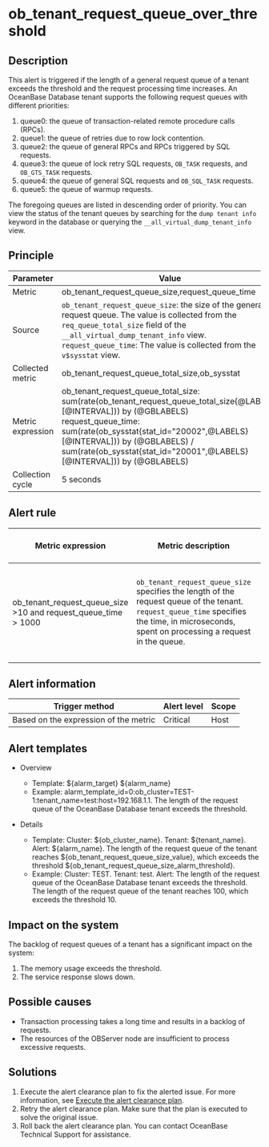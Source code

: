# ob_tenant_request_queue_over_threshold

## Description

This alert is triggered if the length of a general request queue of a tenant exceeds the threshold and the request processing time increases.
An OceanBase Database tenant supports the following request queues with different priorities:

1. queue0: the queue of transaction-related remote procedure calls (RPCs). 
2. queue1: the queue of retries due to row lock contention. 
3. queue2: the queue of general RPCs and RPCs triggered by SQL requests. 
4. queue3: the queue of lock retry SQL requests, `OB_TASK` requests, and `OB_GTS_TASK` requests. 
5. queue4: the queue of general SQL requests and `OB_SQL_TASK` requests. 
6. queue5: the queue of warmup requests.

The foregoing queues are listed in descending order of priority. You can view the status of the tenant queues by searching for the `dump tenant info` keyword in the database or querying the `__all_virtual_dump_tenant_info` view. 

## Principle

| Parameter | Value |
| --- | --- |
| Metric | ob_tenant_request_queue_size,request_queue_time |
| Source | `ob_tenant_request_queue_size`: the size of the general request queue. The value is collected from the `req_queue_total_size` field of the `__all_virtual_dump_tenant_info` view. </br>`request_queue_time`: The value is collected from the `v$sysstat` view. |
| Collected metric | ob_tenant_request_queue_total_size,ob_sysstat |
| Metric expression | ob_tenant_request_queue_total_size: sum(rate(ob_tenant_request_queue_total_size{@LABELS}[@INTERVAL])) by (@GBLABELS)</br>request_queue_time: sum(rate(ob_sysstat{stat_id="20002",@LABELS}[@INTERVAL])) by (@GBLABELS) / sum(rate(ob_sysstat{stat_id="20001",@LABELS}[@INTERVAL])) by (@GBLABELS) |
| Collection cycle | 5 seconds |

## Alert rule

| Metric expression | Metric description | Default threshold | Detection cycle | Time before clearance |
| --- | --- | --- | --- | --- |
| ob_tenant_request_queue_size >10 and request_queue_time > 1000 | `ob_tenant_request_queue_size` specifies the length of the request queue of the tenant. `request_queue_time` specifies the time, in microseconds, spent on processing a request in the queue. | <ul><li>Length threshold: 10</li><li>Processing time threshold: 1 millisecond</li> | 10 seconds | 5 minutes |

## Alert information

| Trigger method | Alert level | Scope |
| --- | --- | --- |
| Based on the expression of the metric | Critical | Host |

## Alert templates

* Overview

   * Template: \${alarm_target} ${alarm_name}
   * Example: alarm_template_id=0:ob_cluster=TEST-1:tenant_name=test:host=192.168.1.1. The length of the request queue of the OceanBase Database tenant exceeds the threshold.

* Details

   * Template: Cluster: \${ob_cluster_name}. Tenant: \${tenant_name}. Alert: \${alarm_name}. The length of the request queue of the tenant reaches \${ob_tenant_request_queue_size_value}, which exceeds the threshold \${ob_tenant_request_queue_size_alarm_threshold}. 
   * Example: Cluster: TEST. Tenant: test. Alert: The length of the request queue of the OceanBase Database tenant exceeds the threshold. The length of the request queue of the tenant reaches 100, which exceeds the threshold 10. 

## Impact on the system

The backlog of request queues of a tenant has a significant impact on the system:

1. The memory usage exceeds the threshold. 
2. The service response slows down. 

## Possible causes

* Transaction processing takes a long time and results in a backlog of requests. 
* The resources of the OBServer node are insufficient to process excessive requests. 

## Solutions

1. Execute the alert clearance plan to fix the alerted issue. For more information, see [Execute the alert clearance plan](../500.appendix/400.execute-the-plan.md). 
2. Retry the alert clearance plan. Make sure that the plan is executed to solve the original issue. 
3. Roll back the alert clearance plan. You can contact OceanBase Technical Support for assistance. 
